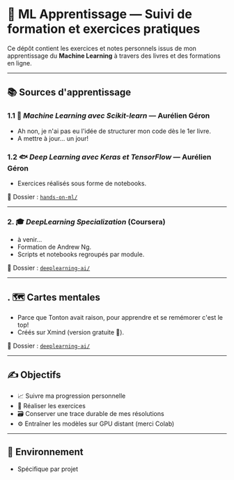 # 🧠 ML Apprentissage — Suivi de formation et exercices pratiques

Ce dépôt contient les exercices et notes personnels issus de mon apprentissage du **Machine Learning** à travers des livres et des formations en ligne. 

---

## 📚 Sources d'apprentissage

### 1.1 🦎 *Machine Learning avec Scikit-learn* — Aurélien Géron
- Ah non, je n'ai pas eu l'idée de structurer mon code dès le 1er livre.
- A mettre à jour... un jour!

### 1.2 🐟 *Deep Learning avec Keras et TensorFlow* — Aurélien Géron
- Exercices réalisés sous forme de notebooks.

📁 Dossier : [`hands-on-ml/`](./hands-on-ml)

---

### 2. 🎓 *DeepLearning Specialization* (Coursera)
- à venir...
- Formation de Andrew Ng.
- Scripts et notebooks regroupés par module.

📁 Dossier : [`deeplearning-ai/`](./deeplearning-ai)

---

## . 🗺️ Cartes mentales
- Parce que Tonton avait raison, pour apprendre et se remémorer c'est le top!
- Créés sur Xmind (version gratuite 🐀).

📁 Dossier : [`deeplearning-ai/`](./deeplearning-ai)

---
## ✍️ Objectifs

- 📈 Suivre ma progression personnelle
- 🧪 Réaliser les exercices 
- 🗃️ Conserver une trace durable de mes résolutions
- ⚙️ Entraîner les modèles sur GPU distant (merci Colab)

---

## 🌴 Environnement
- Spécifique par projet
